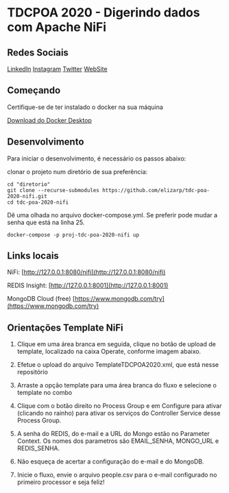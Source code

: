 # TDCPOA 2020 - Digerindo dados com Apache NiFi

## Redes Sociais

[LinkedIn](https://www.linkedin.com/in/eliezerzarpelao/)
[Instagram](https://www.instagram.com/eliezerzarpelao/)
[Twitter](https://twitter.com/eliezerzarpelao)
[WebSite](http://eliezerzarpelao.eti.br/)

## Começando

Certifique-se de ter instalado o docker na sua máquina

[Download do Docker Desktop](https://www.docker.com/get-started)

## Desenvolvimento

Para iniciar o desenvolvimento, é necessário os passos abaixo:

clonar o projeto  num diretório de sua preferência:

```shell
cd "diretorio"
git clone --recurse-submodules https://github.com/elizarp/tdc-poa-2020-nifi.git
cd tdc-poa-2020-nifi
```

Dê uma olhada no arquivo docker-compose.yml. Se preferir pode mudar a senha que está na linha 25.

```shell
docker-compose -p proj-tdc-poa-2020-nifi up
```

## Links locais

NiFi: [http://127.0.0.1:8080/nifi](http://127.0.0.1:8080/nifi)

REDIS Insight: [http://127.0.0.1:8001](http://127.0.0.1:8001)

MongoDB Cloud (free) [https://www.mongodb.com/try](https://www.mongodb.com/try)

## Orientações Template NiFi

1. Clique em uma área branca em seguida, clique no botão de upload de template, localizado na caixa Operate, conforme imagem abaixo.

2. Efetue o upload do arquivo TemplateTDCPOA2020.xml, que está nesse repositório

3. Arraste a opção template para uma área branca do fluxo e selecione o template no combo

4. Clique com o botão direito no Process Group e em Configure para ativar (clicando no rainho) para ativar os serviços do Controller Service desse Process Group.

5. A senha do REDIS, do e-mail e a URL do Mongo estão no Parameter Context. Os nomes dos parametros são EMAIL_SENHA, MONGO_URL e REDIS_SENHA.

6. Não esqueça de acertar a configuração do e-mail e do MongoDB.

7. Inicie o fluxo, envie o arquivo people.csv para o e-mail configurado no primeiro processor e seja feliz!
